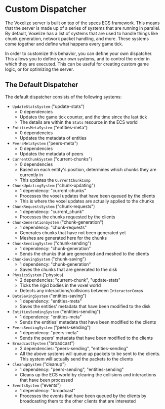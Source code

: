 # Custom Dispatcher

The Voxelize server is built on top of the [specs](https://specs.amethyst.rs/docs/tutorials/) ECS framework. This means that the server is made up of a series of systems that are running in parallel. By default, Voxelize has a list of systems that are used to handle things like chunk generation, network packet handling, and more. These systems come together and define what happens every game tick.

In order to customize this behavior, you can define your own dispatcher. This allows you to define your own systems, and to control the order in which they are executed. This can be useful for creating custom game logic, or for optimizing the server.

## The Default Dispatcher

The default dispatcher consists of the following systems:
- `UpdateStatsSystem` ("update-stats")
  - 0 dependencies
  - Updates the game tick counter, and the time since the last tick
  - The details are within the `Stats` resource in the ECS world 
- `EntitiesMetaSystem` ("entities-meta")
  - 0 dependencies
  - Updates the metadata of entities
- `PeersMetaSystem` ("peers-meta")
  - 0 dependencies
  - Updates the metadata of peers
- `CurrentChunkSystem` ("current-chunks")
  - 0 dependencies
  - Based on each entity's position, determines which chunks they are currently in
  - This updates the `CurrentChunkComp`
- `ChunkUpdatingSystem` ("chunk-updating")
  - 1 dependency: "current-chunks"
  - Processes the voxel updates that have been queued by the clients
  - This is where the voxel updates are actually applied to the chunks
- `ChunkRequestsSystem` ("chunk-requests")
  - 1 dependency: "current_chunk"
  - Processes the chunks requested by the clients
- `ChunkGenerationSystem` ("chunk-generation")
  - 1 dependency: "chunk-requests"
  - Generates chunks that have not been generated yet
  - Meshes are generated here for the chunks
- `ChunkSendingSystem` ("chunk-sending")
  - 1 dependency: "chunk-generation"
  - Sends the chunks that are generated and meshed to the clients
- `ChunkSavingSystem` ("chunk-saving")
  - 1 dependency: "chunk-generation"
  - Saves the chunks that are generated to the disk
- `PhysicsSystem` ("physics)
  - 2 dependencies: "current-chunk", "update-stats"
  - Ticks the rigid bodies in the voxel world
  - Detects any interactions/collisions between `InteractorComp`s
- `DataSavingSystem` ("entities-saving")
  - 1 dependency: "entities-meta"
  - Saves the entities' metadata that have been modified to the disk
- `EntitiesSendingSystem` ("entities-sending")
  - 1 dependency: "entities-meta"
  - Sends the entities' metadata that have been modified to the clients
- `PeersSendingSystem` ("peers-sending")
  - 1 dependency: "peers-meta"
  - Sends the peers' metadata that have been modified to the clients
- `BroadcastSystem` ("broadcast")
  - 2 dependencies: "peers-sending", "entities-sending"
  - All the above systems will queue up packets to be sent to the clients. This system will actually send the packets to the clients
- `CleanupSystem` ("cleanup")
  - 1 dependency: "peers-sending", "entities-sending"
  - Cleans up the ECS world by clearing the collisions and interactions that have been processed
- `EventsSystem` ("events")
  - 1 dependency: "broadcast"
  - Processes the events that have been queued by the clients by broadcasting them to the other clients that are interested


